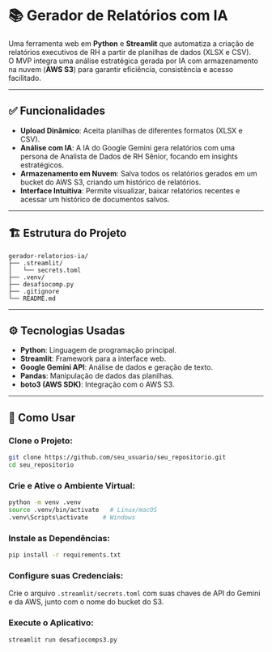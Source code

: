 # 📚 Gerador de Relatórios com IA

Uma ferramenta web em **Python** e **Streamlit** que automatiza a criação de relatórios executivos de RH a partir de planilhas de dados (XLSX e CSV).  
O MVP integra uma análise estratégica gerada por IA com armazenamento na nuvem (**AWS S3**) para garantir eficiência, consistência e acesso facilitado.

---

## ✅ Funcionalidades

- **Upload Dinâmico**: Aceita planilhas de diferentes formatos (XLSX e CSV).  
- **Análise com IA**: A IA do Google Gemini gera relatórios com uma persona de Analista de Dados de RH Sênior, focando em insights estratégicos.  
- **Armazenamento em Nuvem**: Salva todos os relatórios gerados em um bucket do AWS S3, criando um histórico de relatórios.  
- **Interface Intuitiva**: Permite visualizar, baixar relatórios recentes e acessar um histórico de documentos salvos.  

---

## 🏗️ Estrutura do Projeto

```
gerador-relatorios-ia/
├── .streamlit/
│   └── secrets.toml
├── .venv/
├── desafiocomp.py
├── .gitignore
└── README.md
```

---

## ⚙️ Tecnologias Usadas

- **Python**: Linguagem de programação principal.  
- **Streamlit**: Framework para a interface web.  
- **Google Gemini API**: Análise de dados e geração de texto.  
- **Pandas**: Manipulação de dados das planilhas.  
- **boto3 (AWS SDK)**: Integração com o AWS S3.  

---

## 🚀 Como Usar

### Clone o Projeto:
```bash
git clone https://github.com/seu_usuario/seu_repositorio.git
cd seu_repositorio
```

### Crie e Ative o Ambiente Virtual:
```bash
python -m venv .venv
source .venv/bin/activate   # Linux/macOS
.venv\Scripts\activate    # Windows
```

### Instale as Dependências:
```bash
pip install -r requirements.txt
```

### Configure suas Credenciais:
Crie o arquivo `.streamlit/secrets.toml` com suas chaves de API do Gemini e da AWS, junto com o nome do bucket do S3.

### Execute o Aplicativo:
```bash
streamlit run desafiocomps3.py
```
